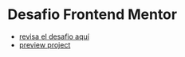 # Desafio Frontend Mentor

- [revisa el desafio aquí](https://www.frontendmentor.io/challenges/ecommerce-product-page-UPsZ9MJp6)
- [preview project](https://e-commerce-tailwind-react.netlify.app/)
